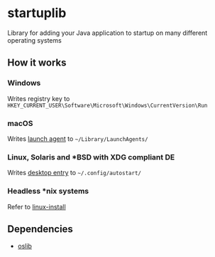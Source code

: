 # startuplib

Library for adding your Java application to startup on many different operating systems

## How it works

### Windows

Writes registry key to ```HKEY_CURRENT_USER\Software\Microsoft\Windows\CurrentVersion\Run```

### macOS

Writes [launch agent](https://developer.apple.com/library/mac/documentation/MacOSX/Conceptual/BPSystemStartup/Chapters/CreatingLaunchdJobs.html) to ```~/Library/LaunchAgents/```

### Linux, Solaris and *BSD with XDG compliant DE

Writes [desktop entry](https://wiki.archlinux.org/index.php/Desktop_entries) to  ```~/.config/autostart/```

### Headless *nix systems

Refer to [linux-install](https://github.com/redpois0n/linux-install)

## Dependencies

- [oslib](https://github.com/redpois0n/oslib)
